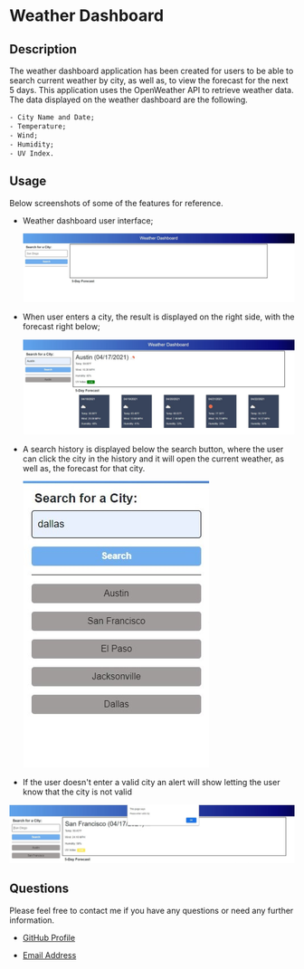 # Weather Dashboard

## Description

The weather dashboard application has been created for users to be able to search current weather by city, as well as, to view the forecast for the next 5 days. This application uses the OpenWeather API to retrieve weather data. The data displayed on the weather dashboard are the following.

    - City Name and Date;
    - Temperature;
    - Wind;
    - Humidity;
    - UV Index.

## Usage

Below screenshots of some of the features for reference.

- Weather dashboard user interface;

  ![Weather Dashboard User Interface](assets/screenshots/weather-dashboard-ui.jpg)

- When user enters a city, the result is displayed on the right side, with the forecast right below;

  ![Weather Search By City](assets/screenshots/weather-search-city.jpg)

- A search history is displayed below the search button, where the user can click the city in the history and it will open the current weather, as well as, the forecast for that city.

  ![Search History](assets/screenshots/display-search-history.jpg)

- If the user doesn't enter a valid city an alert will show letting the user know that the city is not valid

![Validate City](assets/screenshots/validate-city-name.jpg)

## Questions

Please feel free to contact me if you have any questions or need any further information.

- [GitHub Profile](andybuzzi.github.com)

- [Email Address](andy@gmail.com)
